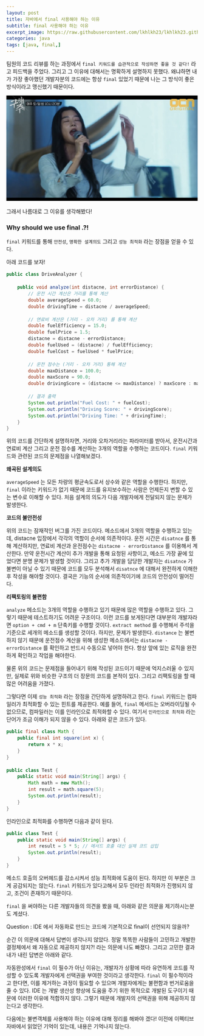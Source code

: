 ```yaml
---
layout: post
title: 자바에서 final 사용해야 하는 이유
subtitle: final 사용해야 하는 이유
excerpt_image: https://raw.githubusercontent.com/lkhlkh23/lkhlkh23.github.io/master/images/2024-07-21/banner.png
categories: java
tags: [java, final,]
---
```


팀원의 코드 리뷰를 하는 과정에서 `final 키워드를 습관적으로 작성하면 좋을 것 같다!` 라고 피드백을 주었다. 그리고 그 이유에 대해서는 명확하게 설명하지 못했다. 왜냐하면 내가 가장 좋아했던 개발자분의 코드에는 항상 `final` 있었기 때문에 나는 그 방식이 좋은 방식이라고 맹신했기 때문이다.

![0.png](https://raw.githubusercontent.com/lkhlkh23/lkhlkh23.github.io/master/images/2024-07-21/0.png)

그래서 나름대로 그 이유를 생각해봤다!

### Why should we use final .?!

`final` 키워드를 통해 `안전성`, `명확한 설계의도` 그리고 `성능 최적화` 라는 장점을 얻을 수 있다.

아래 코드를 보자!

```java
public class DriveAnalyzer {

	public void analyze(int distacne, int errorDistance) {
		// 운전 시간 계산은 거리를 통해 계산
		double averageSpeed = 60.0; 
		double drivingTime = distacne / averageSpeed;

		// 연료비 계산은 (거리 - 오차 거리) 를 통해 계산
		double fuelEfficiency = 15.0; 
		double fuelPrice = 1.5; 
		distacne = distacne - errorDistance;
		double fuelUsed = (distacne) / fuelEfficiency;
		double fuelCost = fuelUsed * fuelPrice;

		// 운전 점수는 (거리 - 오차 거리) 통해 계산
		double maxDistance = 100.0;
		double maxScore = 90.0;
		double drivingScore = (distacne <= maxDistance) ? maxScore : maxScore * (maxDistance / distacne);

		// 결과 출력
		System.out.println("Fuel Cost: " + fuelCost);
		System.out.println("Driving Score: " + drivingScore);
		System.out.println("Driving Time: " + drivingTime);
	}
}

```

위의 코드를 간단하게 설명하자면, 거리와 오차거리라는 파라미터를 받아서, 운전시간과 연료비 계산 그리고 운전 점수를 계산하는 3개의 역할을 수행하는 코드이다. `final` 키워드와 관련된 코드의 문제점을 나열해보겠다.

**왜곡된 설계의도**

`averageSpeed` 는 모든 차량의 평균속도로서 상수와 같은 역할을 수행한다. 하지만, `final` 이라는 키워드가 없기 때문에 코드를 유지보수하는 사람은 언제든지 변할 수 있는 변수로 이해할 수 있다. 처음 설계의 의도가 다음 개발자에게 전달되지 않는 문제가 발생한다.

**코드의 불안전성**

위의 코드는 잠재적인 버그를 가진 코드이다. 메소드에서 3개의 역할을 수행하고 있는데, distacne 입장에서 각각의 역할이 순서에 의존적이다. 운전 시간은 `disatnce` 를 통해 계산하지만, 연료비 계산과 운전점수는 `distacne - errorDistance` 를 이용해서 계산한다. 만약 운전시간 계산이 추가 개발을 통해 요청된 사항이고, 메소드 가장 끝에 있었다면 분명 문제가 발생할 것이다. 그리고 추가 개발을 담당한 개발자는 `disatnce` 가 불변이 아닐 수 있기 때문에 코드를 모두 분석해서 `disatnce` 에 대해서 완전하게 이해한 후 작성을 해야할 것이다. 결국은 기능의 순서에 의존적이기에 코드의 안전성이 떨어진다.

**리팩토링의 불편함**

`analyze` 메소드는 3개의 역할을 수행하고 있기 때문에 많은 역할을 수행하고 있다. 그렇기 때문에 테스트하기도 어려운 구조이다. 이런 코드를 보게된다면 대부분의 개발자라면 `option + cmd + m` 단축키를 수행할 것이다.  `extract method` 를 수행해서 주석을 기준으로 세개의 메소드를 생성할 것이다. 하지만, 문제가 발생한다. `distance` 는 불변하지 않기 때문에 운전점수 계산을 위해 생성한 메소드에서는 `distacne - errorDistance` 를 확인하고 반드시 수동으로 넣어야 한다. 항상 앞에 있는 로직을 완전하게 확인하고 작업을 해야한다.

물론 위의 코드는 문제점을 들어내기 위해 작성된 코드이기 때문에 억지스러울 수 있지만, 실제로 위와 비슷한 구조의 더 장문의 코드를 본적이 있다. 그리고 리팩토링을 할 때 많은 어려움을 가졌다.

그렇다면 이제 `성능 최적화` 라는 장점을 간단하게 설명하려고 한다. `final` 키워드는 컴파일러가 최적화할 수 있는 힌트를 제공한다. 예를 들어, `final` 메서드는 오버라이딩될 수 없으므로, 컴파일러는 이를 인라인으로 최적화할 수 있다. 여기서 `인라인으로 최적화` 라는 단어가 조금 이해가 되지 않을 수 있다. 아래와 같은 코드가 있다.

```java
public final class Math {
    public final int square(int x) {
        return x * x;
    }
}

public class Test {
    public static void main(String[] args) {
        Math math = new Math();
        int result = math.square(5); 
        System.out.println(result);
    }
}

```

인라인으로 최적화를 수행하면 다음과 같이 된다.

```java
public class Test {
    public static void main(String[] args) {
        int result = 5 * 5; // 메서드 호출 대신 실제 코드 삽입
        System.out.println(result);
    }
}

```

메소드 호출의 오버헤드를 감소시켜서 성능 최적화에 도움이 된다. 하지만 이 부분은 크게 공감되지는 않는다. `final` 키워드가 있다고해서 모두 인라인 최적화가 진행되지 않고, 조건이 존재하기 때문이다.

`final` 을 써야하는 다른 개발자들의 의견을 봤을 때, 아래와 같은 의문을 제기하시는분도 계셨다.

Question : IDE 에서 자동화로 만드는 코드에 기본적으로 final이 선언되지 않을까?

순간 이 의문에 대해서 답변이 생각나지 않았다. 정말 똑똑한 사람들이 고민하고 개발한 결정체에서 왜 자동으로 제공하지 않지?! 라는 의문에 나도 빠졌다. 그리고 고민한 결과 내가 내린 답변은 아래와 같다.

자동완성에서 `final` 이 필수가 아닌 이유는, 개발자가 상황에 따라 유연하게 코드를 작성할 수 있도록 개발자에게 선택권을 부여한 것이라고 생각한다. `final` 이 필수적이라고 한다면, 이를 제거하는 과정이 필요할 수 있으며 개발자에게는 불편함과 번거로움을 줄 수 있다. IDE 는 개발 생산성 향상에 도움을 주기 위한 목적으로 개발된 도구이기 때문에 이러한 이유에 적합하지 않다. 그렇기 때문에 개발자의 선택권을 위해 제공하지 않는다고 생각한다.

다음에는 불변객체를 사용해야 하는 이유에 대해 정리를 해봐야 겠다! 이전에 이펙티브 자바에서 읽었던 기억이 있는데, 내용은 기억나지 않는다.
